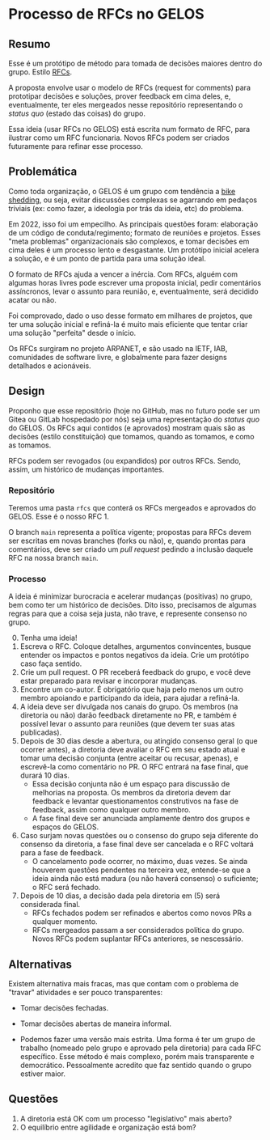 # Processo de RFCs no GELOS

## Resumo

Esse é um protótipo de método para tomada de decisões maiores dentro do grupo.
Estilo [RFCs](https://pt.wikipedia.org/wiki/Request_for_Comments).

A proposta envolve usar o modelo de RFCs (request for comments) para prototipar
decisões e soluções, prover feedback em cima deles, e, eventualmente, ter eles
mergeados nesse repositório representando o *status quo* (estado das coisas) do
grupo.

Essa ideia (usar RFCs no GELOS) está escrita num formato de RFC, para ilustrar
como um RFC funcionaria. Novos RFCs podem ser criados futuramente para refinar
esse processo.

## Problemática

Como toda organização, o GELOS é um grupo com tendência a [bike
shedding](https://en.wikipedia.org/wiki/Law_of_triviality), ou seja, evitar
discussões complexas se agarrando em pedaços triviais (ex: como fazer, a
ideologia por trás da ideia, etc) do problema.

Em 2022, isso foi um empecilho. As principais questões foram: elaboração de um
código de conduta/regimento; formato de reuniões e projetos. Esses "meta
problemas" organizacionais são complexos, e tomar decisões em cima deles é um
processo lento e desgastante. Um protótipo inicial acelera a solução, e é um
ponto de partida para uma solução ideal.

O formato de RFCs ajuda a vencer a inércia. Com RFCs, alguém com algumas horas
livres pode escrever uma proposta inicial, pedir comentários assíncronos, levar
o assunto para reunião, e, eventualmente, será decidido acatar ou não.

Foi comprovado, dado o uso desse formato em milhares de projetos, que ter uma
solução inicial e refiná-la é muito mais eficiente que tentar criar uma solução
"perfeita" desde o início.

Os RFCs surgiram no projeto ARPANET, e são usado na IETF, IAB, comunidades de
software livre, e globalmente para fazer designs detalhados e acionáveis.

## Design

Proponho que esse repositório (hoje no GitHub, mas no futuro pode ser um Gitea
ou GitLab hospedado por nós) seja uma representação do *status quo* do GELOS.
Os RFCs aqui contidos (e aprovados) mostram quais são as decisões (estilo
constituição) que tomamos, quando as tomamos, e como as tomamos.

RFCs podem ser revogados (ou expandidos) por outros RFCs. Sendo, assim, um
histórico de mudanças importantes.

### Repositório

Teremos uma pasta `rfcs` que conterá os RFCs mergeados e aprovados do GELOS.
Esse é o nosso RFC 1.

O branch `main` representa a política vigente; propostas para RFCs devem ser
escritas em novas branches (forks ou não), e, quando prontas para comentários,
deve ser criado um *pull request* pedindo a inclusão daquele RFC na nossa
branch `main`.

### Processo

A ideia é minimizar burocracia e acelerar mudanças (positivas) no grupo, bem
como ter um histórico de decisões. Dito isso, precisamos de algumas regras para
que a coisa seja justa, não trave, e represente consenso no grupo.

0. Tenha uma ideia!
1. Escreva o RFC. Coloque detalhes, argumentos convincentes, busque entender os
   impactos e pontos negativos da ideia. Crie um protótipo caso faça sentido.
2. Crie um pull request. O PR receberá feedback do grupo, e você deve estar
   preparado para revisar e incorporar mudanças.
3. Encontre um co-autor. É obrigatório que haja pelo menos um outro membro
   apoiando e participando da ideia, para ajudar a refiná-la.
4. A ideia deve ser divulgada nos canais do grupo. Os membros (na diretoria ou
   não) darão feedback diretamente no PR, e também é possível levar o assunto
   para reuniões (que devem ter suas atas publicadas).
5. Depois de 30 dias desde a abertura, ou atingido consenso geral (o que
   ocorrer antes), a diretoria deve avaliar o RFC em seu estado atual e tomar
   uma decisão conjunta (entre aceitar ou recusar, apenas), e escrevê-la como
   comentário no PR. O RFC entrará na fase final, que durará 10 dias.
    - Essa decisão conjunta não é um espaço para discussão de melhorias na
        proposta. Os membros da diretoria devem dar feedback e levantar
        questionamentos construtivos na fase de feedback, assim como qualquer
        outro membro.
    - A fase final deve ser anunciada amplamente dentro dos grupos e espaços do
        GELOS.
6. Caso surjam novas questões ou o consenso do grupo seja diferente do consenso
   da diretoria, a fase final deve ser cancelada e o RFC voltará para a fase de
   feedback.
    - O cancelamento pode ocorrer, no máximo, duas vezes. Se ainda houverem
        questões pendentes na terceira vez, entende-se que a ideia ainda não
        está madura (ou não haverá consenso) o suficiente; o RFC será fechado.
7. Depois de 10 dias, a decisão dada pela diretoria em (5) será considerada
   final.
    - RFCs fechados podem ser refinados e abertos como novos PRs a qualquer
        momento.
    - RFCs mergeados passam a ser considerados política do grupo. Novos RFCs
        podem suplantar RFCs anteriores, se nescessário.


## Alternativas

Existem alternativa mais fracas, mas que contam com o problema de "travar"
atividades e ser pouco transparentes:
- Tomar decisões fechadas.
- Tomar decisões abertas de maneira informal.

- Podemos fazer uma versão mais estrita. Uma forma é ter um grupo de trabalho
    (nomeado pelo grupo e aprovado pela diretoria) para cada RFC específico.
    Esse método é mais complexo, porém mais transparente e democrático.
    Pessoalmente acredito que faz sentido quando o grupo estiver maior.

## Questões

1. A diretoria está OK com um processo "legislativo" mais aberto?
2. O equilíbrio entre agilidade e organização está bom?
